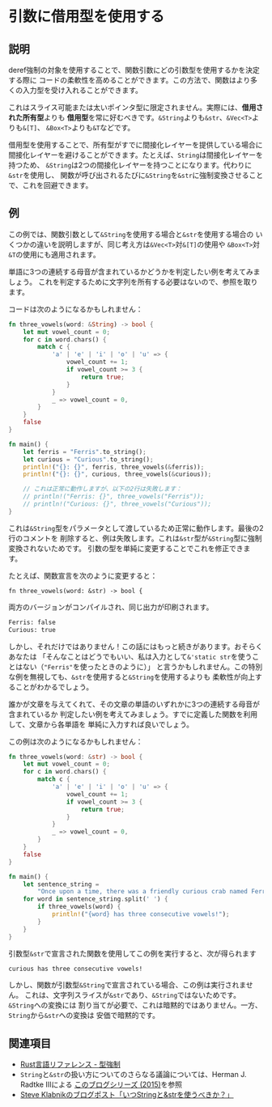 # 引数に借用型を使用する

## 説明

deref強制の対象を使用することで、関数引数にどの引数型を使用するかを決定する際に
コードの柔軟性を高めることができます。この方法で、関数はより多くの入力型を受け入れることができます。

これはスライス可能または太いポインタ型に限定されません。実際には、**借用された所有型**よりも
**借用型**を常に好むべきです。`&String`よりも`&str`、`&Vec<T>`よりも`&[T]`、
`&Box<T>`よりも`&T`などです。

借用型を使用することで、所有型がすでに間接化レイヤーを提供している場合に
間接化レイヤーを避けることができます。たとえば、`String`は間接化レイヤーを持つため、
`&String`は2つの間接化レイヤーを持つことになります。代わりに`&str`を使用し、
関数が呼び出されるたびに`&String`を`&str`に強制変換させることで、これを回避できます。

## 例

この例では、関数引数として`&String`を使用する場合と`&str`を使用する場合の
いくつかの違いを説明しますが、同じ考え方は`&Vec<T>`対`&[T]`の使用や
`&Box<T>`対`&T`の使用にも適用されます。

単語に3つの連続する母音が含まれているかどうかを判定したい例を考えてみましょう。
これを判定するために文字列を所有する必要はないので、参照を取ります。

コードは次のようになるかもしれません：

```rust
fn three_vowels(word: &String) -> bool {
    let mut vowel_count = 0;
    for c in word.chars() {
        match c {
            'a' | 'e' | 'i' | 'o' | 'u' => {
                vowel_count += 1;
                if vowel_count >= 3 {
                    return true;
                }
            }
            _ => vowel_count = 0,
        }
    }
    false
}

fn main() {
    let ferris = "Ferris".to_string();
    let curious = "Curious".to_string();
    println!("{}: {}", ferris, three_vowels(&ferris));
    println!("{}: {}", curious, three_vowels(&curious));

    // これは正常に動作しますが、以下の2行は失敗します：
    // println!("Ferris: {}", three_vowels("Ferris"));
    // println!("Curious: {}", three_vowels("Curious"));
}
```

これは`&String`型をパラメータとして渡しているため正常に動作します。最後の2行のコメントを
削除すると、例は失敗します。これは`&str`型が`&String`型に強制変換されないためです。
引数の型を単純に変更することでこれを修正できます。

たとえば、関数宣言を次のように変更すると：

```rust, ignore
fn three_vowels(word: &str) -> bool {
```

両方のバージョンがコンパイルされ、同じ出力が印刷されます。

```bash
Ferris: false
Curious: true
```

しかし、それだけではありません！この話にはもっと続きがあります。おそらくあなたは
「そんなことはどうでもいい、私は入力として`&'static str`を使うことはない（`"Ferris"`を使ったときのように）」
と言うかもしれません。この特別な例を無視しても、`&str`を使用すると`&String`を使用するよりも
柔軟性が向上することがわかるでしょう。

誰かが文章を与えてくれて、その文章の単語のいずれかに3つの連続する母音が含まれているか
判定したい例を考えてみましょう。すでに定義した関数を利用して、文章から各単語を
単純に入力すれば良いでしょう。

この例は次のようになるかもしれません：

```rust
fn three_vowels(word: &str) -> bool {
    let mut vowel_count = 0;
    for c in word.chars() {
        match c {
            'a' | 'e' | 'i' | 'o' | 'u' => {
                vowel_count += 1;
                if vowel_count >= 3 {
                    return true;
                }
            }
            _ => vowel_count = 0,
        }
    }
    false
}

fn main() {
    let sentence_string =
        "Once upon a time, there was a friendly curious crab named Ferris".to_string();
    for word in sentence_string.split(' ') {
        if three_vowels(word) {
            println!("{word} has three consecutive vowels!");
        }
    }
}
```

引数型`&str`で宣言された関数を使用してこの例を実行すると、次が得られます

```bash
curious has three consecutive vowels!
```

しかし、関数が引数型`&String`で宣言されている場合、この例は実行されません。
これは、文字列スライスが`&str`であり、`&String`ではないためです。`&String`への変換には
割り当てが必要で、これは暗黙的ではありません。一方、`String`から`&str`への変換は
安価で暗黙的です。

## 関連項目

- [Rust言語リファレンス - 型強制](https://doc.rust-lang.org/reference/type-coercions.html)
- `String`と`&str`の扱い方についてのさらなる議論については、Herman J. Radtke
  IIIによる
  [このブログシリーズ (2015)](https://web.archive.org/web/20201112023149/https://hermanradtke.com/2015/05/03/string-vs-str-in-rust-functions.html)を参照
- [Steve Klabnikのブログポスト「いつStringと&strを使うべきか？」](https://archive.ph/LBpD0)
